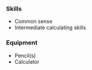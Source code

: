### Skills

* Common sense
* Intermediate calculating skills

### Equipment

* Pencil(s)
* Calculator

<!-- more -->